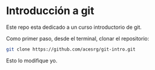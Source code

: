 # Introducción a git

Este repo esta dedicado a un curso introductorio de git.

Como primer paso, desde el terminal, clonar el repositorio:

```bash
git clone https://github.com/acesrg/git-intro.git
```

Esto lo modifique yo.

